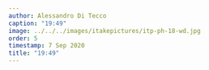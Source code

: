 ```yaml
---
author: Alessandro Di Tecco
caption: "19:49"
image: ../../../images/itakepictures/itp-ph-18-wd.jpg
order: 5
timestamp: 7 Sep 2020
title: "19:49"
---
```

